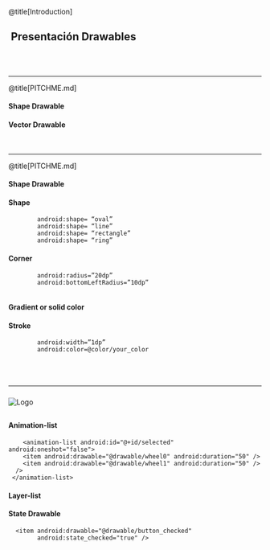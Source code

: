 @title[Introduction]

##  <span class="gold">Presentación Drawables </span>

<br>
<br>


---

@title[PITCHME.md]

####   <span class="gold"></span>
#### Shape Drawable
#### Vector Drawable
<br>
<span class="aside"></span>

---
@title[PITCHME.md]

#### Shape Drawable <span class="gold"></span>
#### Shape
```     
        android:shape= “oval”
        android:shape= “line”
        android:shape= “rectangle”
        android:shape= “ring”
```
#### Corner
```
        android:radius=”20dp”
        android:bottomLeftRadius=”10dp”
    
```
#### Gradient or solid color

#### Stroke 
```
        android:width=”1dp”
        android:color=@color/your_color  
    
```
#### 
<br>
<span class="aside"></span>

---

### 

![Logo](https://cdn-images-1.medium.com/max/800/1*m34HiIdSPlDPYXnq4cYJsg.png)
<br>

<span class="aside"></span>
---
#### Animation-list 
```
    <animation-list android:id="@+id/selected" android:oneshot="false">
    <item android:drawable="@drawable/wheel0" android:duration="50" />
    <item android:drawable="@drawable/wheel1" android:duration="50" />
  />
 </animation-list> 
```

#### Layer-list

#### State Drawable
```
  <item android:drawable="@drawable/button_checked"
        android:state_checked="true" />
        

```

<span class="aside"></span>
---
